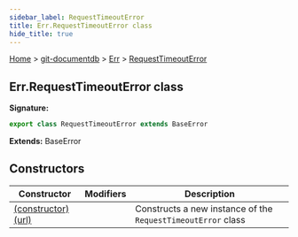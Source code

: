 ```yaml
---
sidebar_label: RequestTimeoutError
title: Err.RequestTimeoutError class
hide_title: true
---
```


[Home](./index.md) &gt; [git-documentdb](./git-documentdb.md) &gt; [Err](./git-documentdb.err.md) &gt; [RequestTimeoutError](./git-documentdb.err.requesttimeouterror.md)

## Err.RequestTimeoutError class


<b>Signature:</b>

```typescript
export class RequestTimeoutError extends BaseError 
```
<b>Extends:</b> BaseError

## Constructors

|  Constructor | Modifiers | Description |
|  --- | --- | --- |
|  [(constructor)(url)](./git-documentdb.err.requesttimeouterror._constructor_.md) |  | Constructs a new instance of the <code>RequestTimeoutError</code> class |

